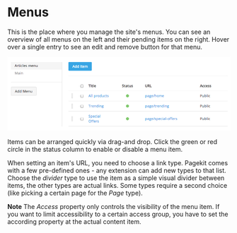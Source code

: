# Menus

This is the place where you manage the site's menus. You can see an overview of all menus on the left and their pending items on the right. Hover over a single entry to see an edit and remove button for that menu.

![Menu overview](/images/menu-overview.png)

Items can be arranged quickly via drag-and drop. Click the green or red circle in the status column to enable or disable a menu item.

When setting an item's URL, you need to choose a link type. Pagekit comes with a few pre-defined ones - any extension can add new types to that list. Choose the *divider* type to use the item as a simple visual divider between items, the other types are actual links. Some types require a second choice (like picking a certain page for the *Page* type).

**Note** The *Access* property only controls the visibility of the menu item. If you want to limit accessibility to a certain access group, you have to set the according property at the actual content item.
